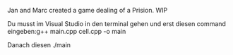 Jan and Marc created a game dealing of a Prision.
WIP


Du musst im Visual Studio in den terminal gehen und erst diesen command eingeben:g++ main.cpp cell.cpp -o main

Danach diesen ./main
